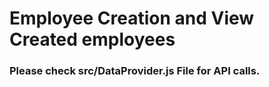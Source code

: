 # Employee Creation and View Created employees

### Please check src/DataProvider.js File for API calls.
